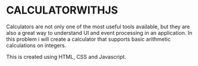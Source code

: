 # CALCULATORWITHJS
Calculators are not only one of the most useful tools available, but they are also a great way to understand UI and event processing in an application. In this problem i will create a calculator that supports basic arithmetic calculations on integers. 

This is created using HTML, CSS and Javascript.
